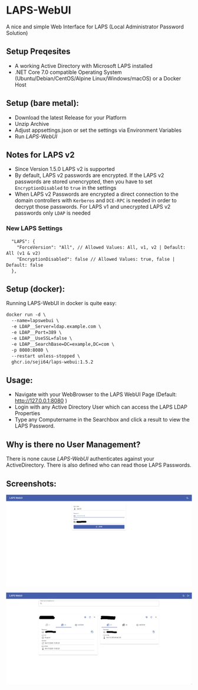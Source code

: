 # LAPS-WebUI
A nice and simple Web Interface for LAPS (Local Administrator Password Solution)

## Setup Preqesites

- A working Active Directory with Microsoft LAPS installed
- .NET Core 7.0 compatible Operating System (Ubuntu/Debian/CentOS/Alpine Linux/Windows/macOS) or a Docker Host

## Setup (bare metal):

- Download the latest Release for your Platform
- Unzip Archive
- Adjust appsettings.json or set the settings via Environment Variables
- Run *LAPS-WebUI*

## Notes for LAPS v2
- Since Version 1.5.0 LAPS v2 is supported
- By default, LAPS v2 passwords are encrypted. If the LAPS v2 passwords are stored unencrypted, then you have to set
  `EncryptionDisabled` to `true` in the settings
- When LAPS v2 Passwords are encrypted a direct connection to the domain controllers with `Kerberos` and `DCE-RPC` is needed in order to decrypt those passwords. For LAPS v1 and unecrypted LAPS v2 passwords only `LDAP` is needed
### New LAPS Settings
```
  "LAPS": {
    "ForceVersion": "All", // Allowed Values: All, v1, v2 | Default: All (v1 & v2)
    "EncryptionDisabled": false // Allowed Values: true, false | Default: false
  },
```
## Setup (docker):

Running LAPS-WebUI in docker is quite easy:
```
docker run -d \
  --name=lapswebui \
  -e LDAP__Server=ldap.example.com \
  -e LDAP__Port=389 \
  -e LDAP__UseSSL=false \
  -e LDAP__SearchBase=DC=example,DC=com \
  -p 8080:8080 \
  --restart unless-stopped \
  ghcr.io/seji64/laps-webui:1.5.2
```

## Usage:
- Navigate with your WebBrowser to the LAPS WebUI Page (Default: http://127.0.0.1:8080 )
- Login with any Active Directory User which can access the LAPS LDAP Properties
- Type any Computername in the Searchbox and click a result to view the LAPS Password.

## Why is there no User Management?

There is none cause *LAPS-WebUI* authenticates against your ActiveDirectory. There is also defined who can read those LAPS Passwords.

## Screenshots:

![Screenshot](https://raw.githubusercontent.com/Seji64/LAPS-WebUI/master/screenshots/screenshot01.png)

![Screenshot](https://raw.githubusercontent.com/Seji64/LAPS-WebUI/master/screenshots/screenshot02.png)
